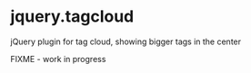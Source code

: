 # jquery.tagcloud
jQuery plugin for tag cloud, showing bigger tags in the center

FIXME - work in progress
